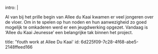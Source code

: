 intro: |
  <p>Al van bij het prille begin van Allee du Kaai kwamen er veel jongeren over de vloer. Om in te spelen op hun noden en hun aanwezigheid zo goed mogelijk te omkaderen werd er een jeugdwerking opgezet. Vandaag is ‘Allee du Kaai Jeunesse’ een belangrijke tak binnen het project.
  </p>
  
title: 'Youth work at Allee Du Kaai'
id: 6d225f09-7c28-4f68-abe5-2148ffeed166
